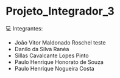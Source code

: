 # Projeto_Integrador_3

:computer: Integrantes:
  - João Vitor Maldonado Roschel teste
  - Danilo da Silva Ranéa
  - Sillas Cavalcante Lopes Pinto
  - Paulo Henrique Honorato de Souza
  - Paulo Henrique Nogueira Costa
